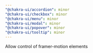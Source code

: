 ```yaml
---
"@chakra-ui/accordion": minor
"@chakra-ui/checkbox": minor
"@chakra-ui/menu": minor
"@chakra-ui/modal": minor
"@chakra-ui/popover": minor
"@chakra-ui/tooltip": minor
---
```


Allow control of framer-motion elements
